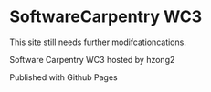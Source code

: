 <html>
<h1> SoftwareCarpentry WC3   </h1>
<body>
This site still needs further modifcationcations. 
  
<p> Software Carpentry WC3 hosted by hzong2 </p>
<p> Published with Github Pages </p>
</body>
</html>
